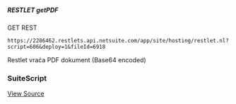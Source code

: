 ##### RESTLET getPDF

GET REST
```http request
https://2286462.restlets.api.netsuite.com/app/site/hosting/restlet.nl?script=606&deploy=1&fileId=6918
```

Restlet vraća PDF dokument (Base64 encoded)


### SuiteScript

[View Source](src/FileCabinet/SuiteScripts/INFS/CRM2ERP/rsm_rl_get_pdf.js)
